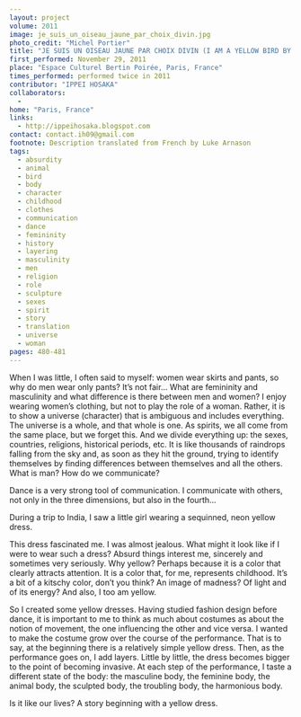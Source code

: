 ```yaml
---
layout: project
volume: 2011
image: je_suis_un_oiseau_jaune_par_choix_divin.jpg
photo_credit: "Michel Portier"
title: "JE SUIS UN OISEAU JAUNE PAR CHOIX DIVIN (I AM A YELLOW BIRD BY DIVINE CHOICE)"
first_performed: November 29, 2011
place: "Espace Culturel Bertin Poirée, Paris, France"
times_performed: performed twice in 2011
contributor: "IPPEI HOSAKA"
collaborators: 
  - 
home: "Paris, France"
links: 
  - http://ippeihosaka.blogspot.com
contact: contact.ih09@gmail.com
footnote: Description translated from French by Luke Arnason
tags: 
  - absurdity
  - animal
  - bird
  - body
  - character
  - childhood
  - clothes
  - communication
  - dance
  - femininity
  - history
  - layering
  - masculinity
  - men
  - religion
  - role
  - sculpture
  - sexes
  - spirit
  - story
  - translation
  - universe
  - woman
pages: 480-481
---
```


When I was little, I often said to myself: women wear skirts and pants, so why do men wear only pants? It’s not fair... What are femininity and masculinity and what difference is there between men and women? I enjoy wearing women’s clothing, but not to play the role of a woman. Rather, it is to show a universe (character) that is ambiguous and includes everything. The universe is a whole, and that whole is one. As spirits, we all come from the same place, but we forget this. And we divide everything up: the sexes, countries, religions, historical periods, etc. It is like thousands of raindrops falling from the sky and, as soon as they hit the ground, trying to identify themselves by finding differences between themselves and all the others. What is man? How do we communicate? 

Dance is a very strong tool of communication. I communicate with others, not only in the three dimensions, but also in the fourth... 

During a trip to India, I saw a little girl wearing a sequinned, neon yellow dress. 

This dress fascinated me. I was almost jealous. What might it look like if I were to wear such a dress? Absurd things interest me, sincerely and sometimes very seriously. Why yellow? Perhaps because it is a color that clearly attracts attention. It is a color that, for me, represents childhood. It’s a bit of a kitschy color, don’t you think? An image of madness? Of light and of its energy? And also, I too am yellow.

So I created some yellow dresses. Having studied fashion design before dance, it is important to me to think as much about costumes as about the notion of movement, the one influencing the other and vice versa. I wanted to make the costume grow over the course of the performance. That is to say, at the beginning there is a relatively simple yellow dress. Then, as the performance goes on, I add layers. Little by little, the dress becomes bigger to the point of becoming invasive. At each step of the performance, I taste a different state of the body: the masculine body, the feminine body, the animal body, the sculpted body, the troubling body, the harmonious body.

Is it like our lives? A story beginning with a yellow dress.
